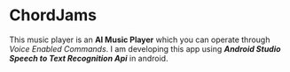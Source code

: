 # ChordJams

This music player is an **AI Music Player** which you can operate through *Voice Enabled Commands*. I am developing this app using ***Android Studio Speech to Text Recognition Api*** in android.
